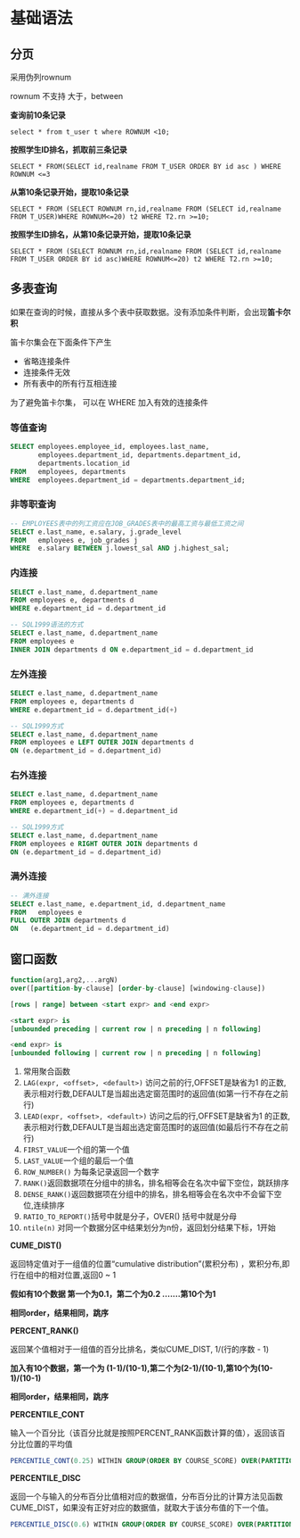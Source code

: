 # 基础语法

## 分页

采用伪列rownum  

rownum 不支持 大于，between

**查询前10条记录**

`select * from t_user t where ROWNUM <10;`

**按照学生ID排名，抓取前三条记录**

`SELECT * FROM(SELECT id,realname FROM T_USER ORDER BY id asc ) WHERE ROWNUM <=3`

**从第10条记录开始，提取10条记录**

`SELECT * FROM (SELECT ROWNUM rn,id,realname FROM (SELECT id,realname FROM T_USER)WHERE ROWNUM<=20) t2 WHERE T2.rn >=10;`

**按照学生ID排名，从第10条记录开始，提取10条记录**

`SELECT * FROM (SELECT ROWNUM rn,id,realname FROM (SELECT id,realname FROM T_USER ORDER BY id asc)WHERE ROWNUM<=20) t2 WHERE T2.rn >=10;`

## 多表查询

如果在查询的时候，直接从多个表中获取数据。没有添加条件判断，会出现**笛卡尔积**

笛卡尔集会在下面条件下产生

- 省略连接条件
- 连接条件无效
- 所有表中的所有行互相连接

为了避免笛卡尔集， 可以在 WHERE 加入有效的连接条件

### 等值查询

```sql
SELECT employees.employee_id, employees.last_name, 
       employees.department_id, departments.department_id,
       departments.location_id
FROM   employees, departments
WHERE  employees.department_id = departments.department_id;
```

### 非等职查询

```sql
-- EMPLOYEES表中的列工资应在JOB_GRADES表中的最高工资与最低工资之间
SELECT e.last_name, e.salary, j.grade_level
FROM   employees e, job_grades j
WHERE  e.salary BETWEEN j.lowest_sal AND j.highest_sal;

```

### 内连接

```sql
SELECT e.last_name, d.department_name 
FROM employees e, departments d
WHERE e.department_id = d.department_id

-- SQL1999语法的方式
SELECT e.last_name, d.department_name 
FROM employees e 
INNER JOIN departments d ON e.department_id = d.department_id
```

### 左外连接

```sql
SELECT e.last_name, d.department_name 
FROM employees e, departments d
WHERE e.department_id = d.department_id(+)

-- SQL1999方式
SELECT e.last_name, d.department_name 
FROM employees e LEFT OUTER JOIN departments d
ON (e.department_id = d.department_id) 
```

### 右外连接

```sql
SELECT e.last_name, d.department_name 
FROM employees e, departments d
WHERE e.department_id(+) = d.department_id

-- SQL1999方式
SELECT e.last_name, d.department_name 
FROM employees e RIGHT OUTER JOIN departments d
ON (e.department_id = d.department_id) 
```

### 满外连接

```sql
-- 满外连接
SELECT e.last_name, e.department_id, d.department_name
FROM   employees e
FULL OUTER JOIN departments d
ON   (e.department_id = d.department_id)
```

## 窗口函数

```sql
function(arg1,arg2,...argN)
over([partition-by-clause] [order-by-clause] [windowing-clause])

[rows | range] between <start expr> and <end expr>

<start expr> is 
[unbounded preceding | current row | n preceding | n following]

<end expr> is 
[unbounded following | current row | n preceding | n following]
```

1. 常用聚合函数
2. `LAG(expr, <offset>, <default>)` 访问之前的行,OFFSET是缺省为1 的正数,表示相对行数,DEFAULT是当超出选定窗范围时的返回值(如第一行不存在之前行)
3. `LEAD(expr, <offset>, <default>)` 访问之后的行,OFFSET是缺省为1 的正数,表示相对行数,DEFAULT是当超出选定窗范围时的返回值(如最后行不存在之前行)
4. `FIRST_VALUE`一个组的第一个值
5. `LAST_VALUE`一个组的最后一个值
6. `ROW_NUMBER()` 为每条记录返回一个数字
7. `RANK()`返回数据项在分组中的排名，排名相等会在名次中留下空位，跳跃排序
8. `DENSE_RANK()`返回数据项在分组中的排名，排名相等会在名次中不会留下空位,连续排序
9. `RATIO_TO_REPORT()`括号中就是分子，OVER() 括号中就是分母
10. `ntile(n)` 对同一个数据分区中结果划分为n份，返回划分结果下标，1开始



**CUME_DIST()**

返回特定值对于一组值的位置“cumulative distribution”(累积分布) ，累积分布,即行在组中的相对位置,返回0 ~ 1

**假如有10个数据  第一个为0.1，第二个为0.2  .......第10个为1** 

**相同order，结果相同，跳序**



**PERCENT_RANK()**

返回某个值相对于一组值的百分比排名，类似CUME_DIST,  1/(行的序数 - 1)

**加入有10个数据，第一个为 (1-1)/(10-1),第二个为(2-1)/(10-1),第10个为(10-1)/(10-1)**

**相同order，结果相同，跳序**



**PERCENTILE_CONT**

输入一个百分比（该百分比就是按照PERCENT_RANK函数计算的值），返回该百分比位置的平均值

```sql
PERCENTILE_CONT(0.25) WITHIN GROUP(ORDER BY COURSE_SCORE) OVER(PARTITION BY CLASS_NAME)
```

**PERCENTILE_DISC** 

返回一个与输入的分布百分比值相对应的数据值，分布百分比的计算方法见函数CUME_DIST，如果没有正好对应的数据值，就取大于该分布值的下一个值。

```sql
PERCENTILE_DISC(0.6) WITHIN GROUP(ORDER BY COURSE_SCORE) OVER(PARTITION BY CLASS_NAME)
```



